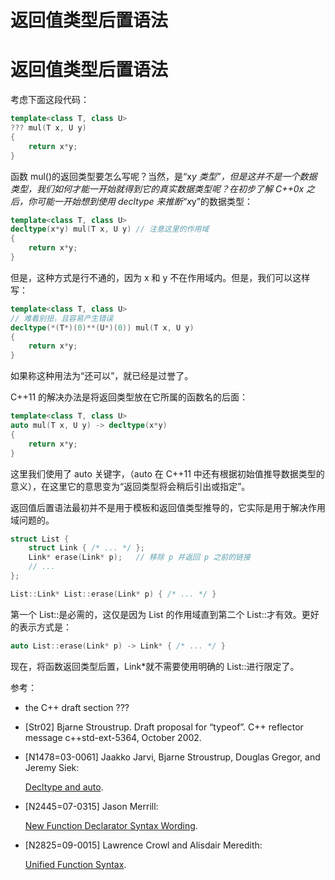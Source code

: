 # 返回值类型后置语法

# 返回值类型后置语法

考虑下面这段代码：

```cpp
template<class T, class U>
??? mul(T x, U y)
{
    return x*y;
} 
```

函数 mul()的返回类型要怎么写呢？当然，是“x*y 类型”，但是这并不是一个数据类型，我们如何才能一开始就得到它的真实数据类型呢？在初步了解 C++0x 之后，你可能一开始想到使用 decltype 来推断“x*y”的数据类型：

```cpp
template<class T, class U>
decltype(x*y) mul(T x, U y) // 注意这里的作用域
{
    return x*y;
} 
```

但是，这种方式是行不通的，因为 x 和 y 不在作用域内。但是，我们可以这样写：

```cpp
template<class T, class U>
// 难看别扭，且容易产生错误
decltype(*(T*)(0)**(U*)(0)) mul(T x, U y)    
{
    return x*y;
} 
```

如果称这种用法为“还可以”，就已经是过誉了。

C++11 的解决办法是将返回类型放在它所属的函数名的后面：

```cpp
template<class T, class U>
auto mul(T x, U y) -> decltype(x*y)
{
    return x*y;
} 
```

这里我们使用了 auto 关键字，（auto 在 C++11 中还有根据初始值推导数据类型的意义），在这里它的意思变为“返回类型将会稍后引出或指定”。

返回值后置语法最初并不是用于模板和返回值类型推导的，它实际是用于解决作用域问题的。

```cpp
struct List {
    struct Link { /* ... */ };
    Link* erase(Link* p);   // 移除 p 并返回 p 之前的链接
    // ...
};

List::Link* List::erase(Link* p) { /* ... */ } 
```

第一个 List::是必需的，这仅是因为 List 的作用域直到第二个 List::才有效。更好的表示方式是：

```cpp
auto List::erase(Link* p) -> Link* { /* ... */ } 
```

现在，将函数返回类型后置，Link*就不需要使用明确的 List::进行限定了。

参考：

*   the C++ draft section ???
*   [Str02] Bjarne Stroustrup. Draft proposal for “typeof”. C++ reflector message c++std-ext-5364, October 2002.
*   [N1478=03-0061] Jaakko Jarvi, Bjarne Stroustrup, Douglas Gregor, and Jeremy Siek:

    [Decltype and auto](http://www.open-std.org/jtc1/sc22/wg21/docs/papers/2003/n1478.pdf).

*   [N2445=07-0315] Jason Merrill:

    [New Function Declarator Syntax Wording](http://www.open-std.org/jtc1/sc22/wg21/docs/papers/2007/n2445.html).

*   [N2825=09-0015] Lawrence Crowl and Alisdair Meredith:

    [Unified Function Syntax](http://www.open-std.org/jtc1/sc22/wg21/docs/papers/2009/n2825.html).